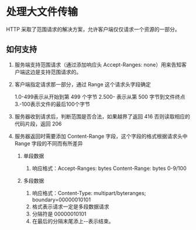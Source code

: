 # 处理大文件传输

HTTP 采取了范围请求的解决方案，允许客户端仅仅请求一个资源的一部分。

## 如何支持

1. 服务端支持范围请求（通过添加响应头 Accept-Ranges: none）用来告知客户端这边是支持范围请求的。
2. 客户端指定请求那一部分，通过 Range 这个请求头字段确定

   1.0-499表示从开始到第 499 个字节
   2.500- 表示从第 500 字节到文件终点
   3.-100表示文件的最后100个字节

3. 服务器收到请求后，判断范围是否合法，如果越界了返回 416 否则读取相应的代码片段，返回 206
4. 服务器返回时需要添加 Content-Range 字段，这个字段的格式根据请求头中 Range 字段的不同而有所差异

   1. 单段数据

      1. 响应格式：Accept-Ranges: bytes  Content-Range: bytes 0-9/100

   2. 多段数据

      1. 响应格式：Content-Type: multipart/byteranges; boundary=00000010101
      2. 格式表示请求一定是多段数据请求
      3. 分隔符是  00000010101
      4. 在最后的分隔末尾添上--表示结束。

